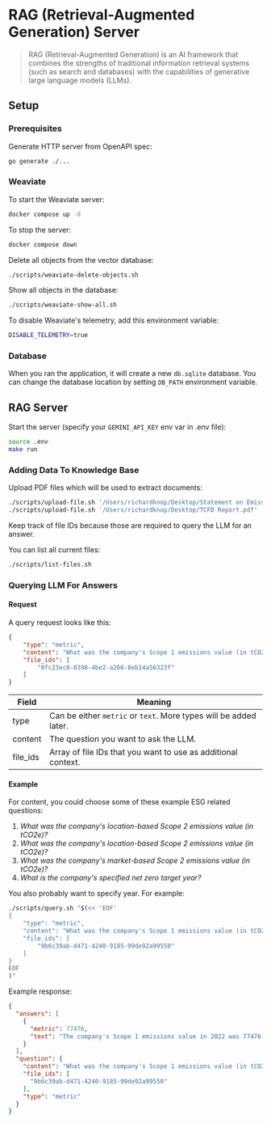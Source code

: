 # RAG (Retrieval-Augmented Generation) Server

> RAG (Retrieval-Augmented Generation) is an AI framework that combines the strengths of traditional information retrieval systems (such as search and databases) with the capabilities of generative large language models (LLMs).

## Setup

### Prerequisites 

Generate HTTP server from OpenAPI spec:

```sh
go generate ./...
```

### Weaviate

To start the Weaviate server:

```sh
docker compose up -d
```

To stop the server:

```sh
docker compose down
```

Delete all objects from the vector database:

```sh
./scripts/weaviate-delete-objects.sh
```

Show all objects in the database:

```sh
./scripts/weaviate-show-all.sh
```

To disable Weaviate's telemetry, add this environment variable:

```sh
DISABLE_TELEMETRY=true
```

### Database

When you ran the application, it will create a new `db.sqlite` database. You can change the database location by setting `DB_PATH` environment variable.

## RAG Server

Start the server (specify your `GEMINI_API_KEY` env var in .env file):

```sh
source .env
make run
```

### Adding Data To Knowledge Base

Upload PDF files which will be used to extract documents:

```sh
./scripts/upload-file.sh '/Users/richardknop/Desktop/Statement on Emissions.pdf'
./scripts/upload-file.sh '/Users/richardknop/Desktop/TCFD Report.pdf'
```

Keep track of file IDs because those are required to query the LLM for an answer.

You can list all current files:

```sh
./scripts/list-files.sh
```

### Querying LLM For Answers

#### Request

A query request looks like this:

```json
{
    "type": "metric", 
    "content": "What was the company's Scope 1 emissions value (in tCO2e)?", 
    "file_ids": [
        "0fc23ec0-0398-4be2-a266-8eb14a56323f"
    ]
}
```

| Field    | Meaning |
| -------- | ------- |
| type     | Can be either `metric` or `text`. More types will be added later. |
| content  | The question you want to ask the LLM. |
| file_ids | Array of file IDs that you want to use as additional context. |

#### Example

For content, you could choose some of these example ESG related questions:

1. *What was the company's location-based Scope 2 emissions value (in tCO2e)?*
2. *What was the company's location-based Scope 2 emissions value (in tCO2e)?*
3. *What was the company's market-based Scope 2 emissions value (in tCO2e)?*
4. *What is the company's specified net zero target year?*

You also probably want to specify year. For example:

```sh
./scripts/query.sh "$(<< 'EOF'
{
    "type": "metric", 
    "content": "What was the company's Scope 1 emissions value (in tCO2e) in 2022?", 
    "file_ids": [
        "9b6c39ab-d471-4240-9185-99de92a99550"
    ]
}
EOF
)"
```

Example response:

```json
{
  "answers": [
    {
      "metric": 77476,
      "text": "The company's Scope 1 emissions value in 2022 was 77476 tCO2e."
    }
  ],
  "question": {
    "content": "What was the company's Scope 1 emissions value (in tCO2e) in 2022?",
    "file_ids": [
      "9b6c39ab-d471-4240-9185-99de92a99550"
    ],
    "type": "metric"
  }
}
```
